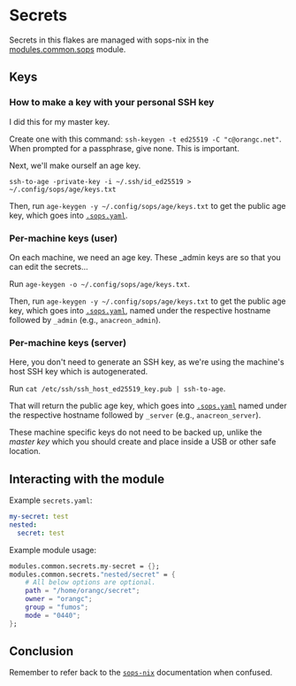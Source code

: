 # Secrets
Secrets in this flakes are managed with sops-nix in the [modules.common.sops](/modules/common/sops.nix) module.

## Keys
### How to make a key with your personal SSH key
I did this for my master key.

Create one with this command: `ssh-keygen -t ed25519 -C "c@orangc.net"`.
When prompted for a passphrase, give none. This is important.

Next, we'll make ourself an age key.

`ssh-to-age -private-key -i ~/.ssh/id_ed25519 > ~/.config/sops/age/keys.txt`

Then, run `age-keygen -y ~/.config/sops/age/keys.txt` to get the public age key, which goes into [`.sops.yaml`](../.sops.yaml).


### Per-machine keys (user)
On each machine, we need an age key. These _admin keys are so that you can edit the secrets...

Run `age-keygen -o ~/.config/sops/age/keys.txt`.

Then, run `age-keygen -y ~/.config/sops/age/keys.txt` to get the public age key, which goes into [`.sops.yaml`](../.sops.yaml), named under the respective hostname followed by `_admin` (e.g., `anacreon_admin`).

### Per-machine keys (server)
Here, you don't need to generate an SSH key, as we're using the machine's host SSH key which is autogenerated.

Run `cat /etc/ssh/ssh_host_ed25519_key.pub | ssh-to-age`.

That will return the public age key, which goes into [`.sops.yaml`](../.sops.yaml) named under the respective hostname followed by `_server` (e.g., `anacreon_server`).

These machine specific keys do not need to be backed up, unlike the *master key* which you should create and place inside a USB or other safe location.

## Interacting with the module
Example `secrets.yaml`:

```yaml
my-secret: test
nested:
  secret: test
```

Example module usage:

```nix
modules.common.secrets.my-secret = {};
modules.common.secrets."nested/secret" = {
    # All below options are optional.
    path = "/home/orangc/secret";
    owner = "orangc";
    group = "fumos";
    mode = "0440";
};
```

## Conclusion
Remember to refer back to the [`sops-nix`](https://github.com/Mic92/sops-nix) documentation when confused.